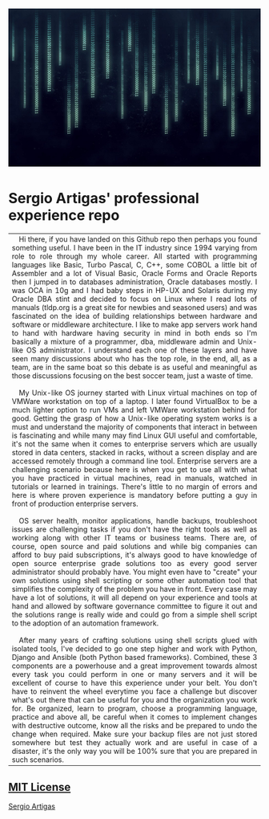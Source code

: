 # ![SA](https://github.com/sartigas/projects/raw/master/media/bincode.jpg)
# Sergio Artigas' professional experience repo
<table>
<tr>
<td align="justify">
&emsp;Hi there, if you have landed on this Github repo then perhaps you found something useful. I have been in the IT industry since 1994 varying from role to role through my whole career. All started with programming languages like Basic, Turbo Pascal, C, C++, some COBOL a little bit of Assembler and a lot of Visual Basic, Oracle Forms and Oracle Reports then I jumped in to databases administration, Oracle databases mostly. I was OCA in 10g and I had baby steps in HP-UX and Solaris during my Oracle DBA stint and decided to focus on Linux where I read lots of manuals (tldp.org is a great site for newbies and seasoned users) and was fascinated on the idea of building relationships between hardware and software or middleware architecture. I like to make app servers work hand to hand with hardware having security in mind in both ends so I'm basically a mixture of a programmer, dba, middleware admin and Unix-like OS administrator. I understand each one of these layers and have seen many discussions about who has the top role, in the end, all, as a team, are in the same boat so this debate is as useful and meaningful as those discussions focusing on the best soccer team, just a waste of time.
<br /><br />
&emsp;My Unix-like OS journey started with Linux virtual machines on top of VMWare workstation on top of a laptop. I later found VirtualBox to be a much lighter option to run VMs and left VMWare workstation behind for good. Getting the grasp of how a Unix-like operating system works is a must and understand the majority of components that interact in between is fascinating and while many may find Linux GUI useful and comfortable, it's not the same when it comes to enterprise servers which are usually stored in data centers, stacked in racks, without a screen display and are accessed remotely through a command line tool. Enterprise servers are a challenging scenario because here is when you get to use all with what you have practiced in virtual machines, read in manuals, watched in tutorials or learned in trainings. There's little to no margin of errors and here is where proven experience is mandatory before putting a guy in front of production enterprise servers.
<br /><br />
&emsp;OS server health, monitor applications, handle backups, troubleshoot issues are challenging tasks if you don't have the right tools as well as working along with other IT teams or business teams. There are, of course, open source and paid solutions and while big companies can afford to buy paid subscriptions, it's always good to have knowledge of open source enterprise grade solutions too as every good server administrator should probably have. You might even have to "create" your own solutions using shell scripting or some other automation tool that simplifies the complexity of the problem you have in front. Every case may have a lot of solutions, it will all depend on your experience and tools at hand and allowed by software governance committee to figure it out and the solutions range is really wide and could go from a simple shell script to the adoption of an automation framework.
<br /><br />
&emsp;After many years of crafting solutions using shell scripts glued with isolated tools, I've decided to go one step higher and work with Python, Django and Ansible (both Python based frameworks). Combined, these 3 components are a powerhouse and a great improvement towards almost every task you could perform in one or many servers and it will be excellent of course to have this experience under your belt. You don't have to reinvent the wheel everytime you face a challenge but discover what's out there that can be useful for you and the organization you work for. Be organized, learn to program, choose a programming language, practice and above all, be careful when it comes to implement changes with destructive outcome, know all the risks and be prepared to undo the change when required. Make sure your backup files are not just stored somewhere but test they actually work and are useful in case of a disaster, it's the only way you will be 100% sure that you are prepared in such scenarios.
</td>
</tr>
</table>

## [MIT License](https://github.com/sartigas/projects/blob/master/LICENSE)

[Sergio Artigas](https://github.com/sartigas)